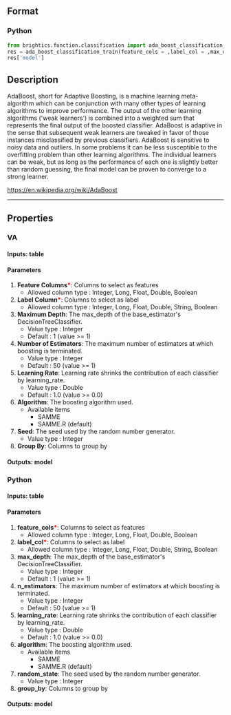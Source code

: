 ## Format
### Python
```python
from brightics.function.classification import ada_boost_classification_train
res = ada_boost_classification_train(feature_cols = ,label_col = ,max_depth = ,n_estimators = ,learning_rate = ,algorithm = ,random_state = ,group_by = )
res['model']
```

## Description
AdaBoost, short for Adaptive Boosting, is a machine learning meta-algorithm which can be conjunction with many other types of learning algorithms to improve performance. The output of the other learning algorithms ('weak learners') is combined into a weighted sum that represents the final output of the boosted classifier. AdaBoost is adaptive in the sense that subsequent weak learners are tweaked in favor of those instances misclassified by previous classifiers. AdaBoost is sensitive to noisy data and outliers. In some problems it can be less susceptible to the overfitting problem than other learning algorithms. The individual learners can be weak, but as long as the performance of each one is slightly better than random guessing, the final model can be proven to converge to a strong learner.

https://en.wikipedia.org/wiki/AdaBoost

---

## Properties
### VA
#### Inputs: table

#### Parameters
1. **Feature Columns**<b style="color:red">*</b>: Columns to select as features
   - Allowed column type : Integer, Long, Float, Double, Boolean
2. **Label Column**<b style="color:red">*</b>: Columns to select as label
   - Allowed column type : Integer, Long, Float, Double, String, Boolean
3. **Maximum Depth**: The max_depth of the base_estimator's DecisionTreeClassifier.
   - Value type : Integer
   - Default : 1 (value >= 1)
4. **Number of Estimators**: The maximum number of estimators at which boosting is terminated.
   - Value type : Integer
   - Default : 50 (value >= 1)
5. **Learning Rate**: Learning rate shrinks the contribution of each classifier by learning_rate.
   - Value type : Double
   - Default : 1.0 (value >= 0.0)
6. **Algorithm**: The boosting algorithm used.
   - Available items
      - SAMME
      - SAMME.R (default)
7. **Seed**: The seed used by the random number generator.
   - Value type : Integer
8. **Group By**: Columns to group by

#### Outputs: model

### Python
#### Inputs: table

#### Parameters
1. **feature_cols**<b style="color:red">*</b>: Columns to select as features
   - Allowed column type : Integer, Long, Float, Double, Boolean
2. **label_col**<b style="color:red">*</b>: Columns to select as label
   - Allowed column type : Integer, Long, Float, Double, String, Boolean
3. **max_depth**: The max_depth of the base_estimator's DecisionTreeClassifier.
   - Value type : Integer
   - Default : 1 (value >= 1)
4. **n_estimators**: The maximum number of estimators at which boosting is terminated.
   - Value type : Integer
   - Default : 50 (value >= 1)
5. **learning_rate**: Learning rate shrinks the contribution of each classifier by learning_rate.
   - Value type : Double
   - Default : 1.0 (value >= 0.0)
6. **algorithm**: The boosting algorithm used.
   - Available items
      - SAMME
      - SAMME.R (default)
7. **random_state**: The seed used by the random number generator.
   - Value type : Integer
8. **group_by**: Columns to group by

#### Outputs: model


